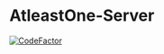 # AtleastOne-Server

[![CodeFactor](https://www.codefactor.io/repository/github/duckboss/atleastone-server/badge)](https://www.codefactor.io/repository/github/duckboss/atleastone-server)
